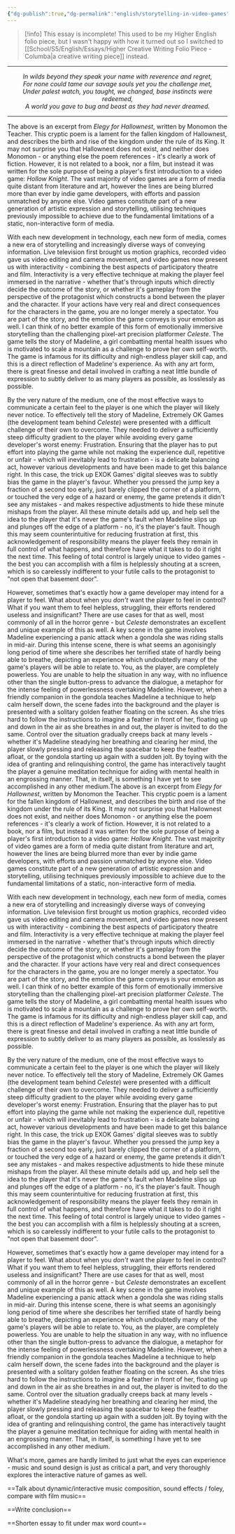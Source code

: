 ```yaml
---
{"dg-publish":true,"dg-permalink":"english/storytelling-in-video-games","permalink":"/english/storytelling-in-video-games/"}
---
```



> [!info] This essay is incomplete!
> This used to be my Higher English folio piece, but I wasn't happy with how it turned out so I switched to [[School/S5/English/Essays/Higher Creative Writing Folio Piece - Columba\|a creative writing piece]] instead.

<hr>

<div style="text-align: center"><i>
In wilds beyond they speak your name with reverence and regret,<br>
For none could tame our savage souls yet you the challenge met,<br>
Under palest watch, you taught, we changed, base instincts were redeemed,<br>
A world you gave to bug and beast as they had never dreamed.
</i></div>

<hr>

The above is an excerpt from *Elegy for Hallownest*, written by Monomon the Teacher. This cryptic poem is a lament for the fallen kingdom of Hallownest, and describes the birth and rise of the kingdom under the rule of its King. It may not surprise you that Hallownest does not exist, and neither does Monomon - or anything else the poem references - it's clearly a work of fiction. However, it is not related to a book, nor a film, but instead it was written for the sole purpose of being a player's first introduction to a video game: *Hollow Knight*. The vast majority of video games are a form of media quite distant from literature and art, however the lines are being blurred more than ever by indie game developers, with efforts and passion unmatched by anyone else. Video games constitute part of a new generation of artistic expression and storytelling, utilising techniques previously impossible to achieve due to the fundamental limitations of a static, non-interactive form of media.

With each new development in technology, each new form of media, comes a new era of storytelling and increasingly diverse ways of conveying information. Live television first brought us motion graphics, recorded video gave us video editing and camera movement, and video games now present us with interactivity - combining the best aspects of participatory theatre and film. Interactivity is a very effective technique at making the player feel immersed in the narrative - whether that's through inputs which directly decide the outcome of the story, or whether it's gameplay from the perspective of the protagonist which constructs a bond between the player and the character. If your actions have very real and direct consequences for the characters in the game, you are no longer merely a spectator. You are part of the story, and the emotion the game conveys is your emotion as well. I can think of no better example of this form of emotionally immersive storytelling than the challenging pixel-art precision platformer *Celeste*. The game tells the story of Madeline, a girl combatting mental health issues who is motivated to scale a mountain as a challenge to prove her own self-worth. The game is infamous for its difficulty and nigh-endless player skill cap, and this is a direct reflection of Madeline's experience. As with any art form, there is great finesse and detail involved in crafting a neat little bundle of expression to subtly deliver to as many players as possible, as losslessly as possible.

By the very nature of the medium, one of the most effective ways to communicate a certain feel to the player is one which the player will likely never notice. To effectively tell the story of Madeline, Extremely OK Games (the development team behind *Celeste*) were presented with a difficult challenge of their own to overcome. They needed to deliver a sufficiently steep difficulty gradient to the player while avoiding every game developer's worst enemy: Frustration. Ensuring that the player has to put effort into playing the game while not making the experience dull, repetitive or unfair - which will inevitably lead to frustration - is a delicate balancing act, however various developments and have been made to get this balance right. In this case, the trick up EXOK Games' digital sleeves was to subtly bias the game in the player's favour. Whether you pressed the jump key a fraction of a second too early, just barely clipped the corner of a platform, or touched the very edge of a hazard or enemy, the game pretends it didn't see any mistakes - and makes respective adjustments to hide these minute mishaps from the player. All these minute details add up, and help sell the idea to the player that it's never the game's fault when Madeline slips up and plunges off the edge of a platform - no, it's the player's fault. Though this may seem counterintuitive for reducing frustration at first, this acknowledgement of responsibility means the player feels they remain in full control of what happens, and therefore have what it takes to do it right the next time. This feeling of total control is largely unique to video games - the best you can accomplish with a film is helplessly shouting at a screen, which is so carelessly indifferent to your futile calls to the protagonist to "not open that basement door".

However, sometimes that's exactly how a game developer may intend for a player to feel. What about when you *don't* want the player to feel in control? What if you want them to feel helpless, struggling, their efforts rendered useless and insignificant? There are use cases for that as well, most commonly of all in the horror genre - but *Celeste* demonstrates an excellent and unique example of this as well. A key scene in the game involves Madeline experiencing a panic attack when a gondola she was riding stalls in mid-air. During this intense scene, there is what seems an agonisingly long period of time where she describes her terrified state of hardly being able to breathe, depicting an experience which undoubtedly many of the game's players will be able to relate to. You, as the player, are completely powerless. You are unable to help the situation in any way, with no influence other than the single button-press to advance the dialogue, a metaphor for the intense feeling of powerlessness overtaking Madeline. However, when a friendly companion in the gondola teaches Madeline a technique to help calm herself down, the scene fades into the background and the player is presented with a solitary golden feather floating on the screen. As she tries hard to follow the instructions to imagine a feather in front of her, floating up and down in the air as she breathes in and out, the player is invited to do the same. Control over the situation gradually creeps back at many levels - whether it's Madeline steadying her breathing and clearing her mind, the player slowly pressing and releasing the spacebar to keep the feather afloat, or the gondola starting up again with a sudden jolt. By toying with the idea of granting and relinquishing control, the game has interactively taught the player a genuine meditation technique for aiding with mental health in an engrossing manner. That, in itself, is something I have yet to see accomplished in any other medium.The above is an excerpt from *Elegy for Hallownest*, written by Monomon the Teacher. This cryptic poem is a lament for the fallen kingdom of Hallownest, and describes the birth and rise of the kingdom under the rule of its King. It may not surprise you that Hallownest does not exist, and neither does Monomon - or anything else the poem references - it's clearly a work of fiction. However, it is not related to a book, nor a film, but instead it was written for the sole purpose of being a player's first introduction to a video game: *Hollow Knight*. The vast majority of video games are a form of media quite distant from literature and art, however the lines are being blurred more than ever by indie game developers, with efforts and passion unmatched by anyone else. Video games constitute part of a new generation of artistic expression and storytelling, utilising techniques previously impossible to achieve due to the fundamental limitations of a static, non-interactive form of media.

With each new development in technology, each new form of media, comes a new era of storytelling and increasingly diverse ways of conveying information. Live television first brought us motion graphics, recorded video gave us video editing and camera movement, and video games now present us with interactivity - combining the best aspects of participatory theatre and film. Interactivity is a very effective technique at making the player feel immersed in the narrative - whether that's through inputs which directly decide the outcome of the story, or whether it's gameplay from the perspective of the protagonist which constructs a bond between the player and the character. If your actions have very real and direct consequences for the characters in the game, you are no longer merely a spectator. You are part of the story, and the emotion the game conveys is your emotion as well. I can think of no better example of this form of emotionally immersive storytelling than the challenging pixel-art precision platformer *Celeste*. The game tells the story of Madeline, a girl combatting mental health issues who is motivated to scale a mountain as a challenge to prove her own self-worth. The game is infamous for its difficulty and nigh-endless player skill cap, and this is a direct reflection of Madeline's experience. As with any art form, there is great finesse and detail involved in crafting a neat little bundle of expression to subtly deliver to as many players as possible, as losslessly as possible.

By the very nature of the medium, one of the most effective ways to communicate a certain feel to the player is one which the player will likely never notice. To effectively tell the story of Madeline, Extremely OK Games (the development team behind *Celeste*) were presented with a difficult challenge of their own to overcome. They needed to deliver a sufficiently steep difficulty gradient to the player while avoiding every game developer's worst enemy: Frustration. Ensuring that the player has to put effort into playing the game while not making the experience dull, repetitive or unfair - which will inevitably lead to frustration - is a delicate balancing act, however various developments and have been made to get this balance right. In this case, the trick up EXOK Games' digital sleeves was to subtly bias the game in the player's favour. Whether you pressed the jump key a fraction of a second too early, just barely clipped the corner of a platform, or touched the very edge of a hazard or enemy, the game pretends it didn't see any mistakes - and makes respective adjustments to hide these minute mishaps from the player. All these minute details add up, and help sell the idea to the player that it's never the game's fault when Madeline slips up and plunges off the edge of a platform - no, it's the player's fault. Though this may seem counterintuitive for reducing frustration at first, this acknowledgement of responsibility means the player feels they remain in full control of what happens, and therefore have what it takes to do it right the next time. This feeling of total control is largely unique to video games - the best you can accomplish with a film is helplessly shouting at a screen, which is so carelessly indifferent to your futile calls to the protagonist to "not open that basement door".

However, sometimes that's exactly how a game developer may intend for a player to feel. What about when you *don't* want the player to feel in control? What if you want them to feel helpless, struggling, their efforts rendered useless and insignificant? There are use cases for that as well, most commonly of all in the horror genre - but *Celeste* demonstrates an excellent and unique example of this as well. A key scene in the game involves Madeline experiencing a panic attack when a gondola she was riding stalls in mid-air. During this intense scene, there is what seems an agonisingly long period of time where she describes her terrified state of hardly being able to breathe, depicting an experience which undoubtedly many of the game's players will be able to relate to. You, as the player, are completely powerless. You are unable to help the situation in any way, with no influence other than the single button-press to advance the dialogue, a metaphor for the intense feeling of powerlessness overtaking Madeline. However, when a friendly companion in the gondola teaches Madeline a technique to help calm herself down, the scene fades into the background and the player is presented with a solitary golden feather floating on the screen. As she tries hard to follow the instructions to imagine a feather in front of her, floating up and down in the air as she breathes in and out, the player is invited to do the same. Control over the situation gradually creeps back at many levels - whether it's Madeline steadying her breathing and clearing her mind, the player slowly pressing and releasing the spacebar to keep the feather afloat, or the gondola starting up again with a sudden jolt. By toying with the idea of granting and relinquishing control, the game has interactively taught the player a genuine meditation technique for aiding with mental health in an engrossing manner. That, in itself, is something I have yet to see accomplished in any other medium.

What's more, games are hardly limited to just what the eyes can experience - music and sound design is just as critical a part, and very thoroughly explores the interactive nature of games as well. 

==Talk about dynamic/interactive music composition, sound effects / foley, compare with film music==

==Write conclusion==

==Shorten essay to fit under max word count==

